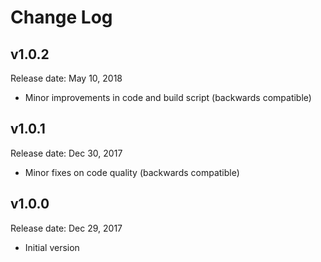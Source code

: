 # Change Log

## v1.0.2

Release date: May 10, 2018

- Minor improvements in code and build script (backwards compatible)

## v1.0.1

Release date: Dec 30, 2017

- Minor fixes on code quality (backwards compatible)

## v1.0.0

Release date: Dec 29, 2017

- Initial version